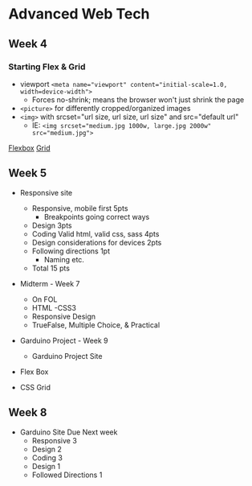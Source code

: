 # Advanced Web Tech

## Week 4

### Starting Flex & Grid

- viewport `<meta name="viewport" content="initial-scale=1.0, width=device-width">`
  - Forces no-shrink; means the browser won't just shrink the page
- `<picture>` for differently cropped/organized images
- `<img>` with srcset="url size, url size, url size" and src="default url"
  - IE: `<img srcset="medium.jpg 1000w, large.jpg 2000w" src="medium.jpg">`

[Flexbox](https://css-tricks.com/snippets/css/a-guide-to-flexbox/)
[Grid](https://css-tricks.com/snippets/css/complete-guide-grid/)

## Week 5

- Responsive site
  - Responsive, mobile first 5pts
    - Breakpoints going correct ways
  - Design 3pts
  - Coding Valid html, valid css, sass 4pts
  - Design considerations for devices 2pts
  - Following directions 1pt
    - Naming etc.
  - Total 15 pts

- Midterm - Week 7
  - On FOL
  - HTML
  -CSS3
  - Responsive Design
  - TrueFalse, Multiple Choice, & Practical

- Garduino Project - Week 9
  - Garduino Project Site

- Flex Box
- CSS Grid

## Week 8

- Garduino Site Due Next week
  - Responsive 3
  - Design 2
  - Coding 3
  - Design 1
  - Followed Directions 1
